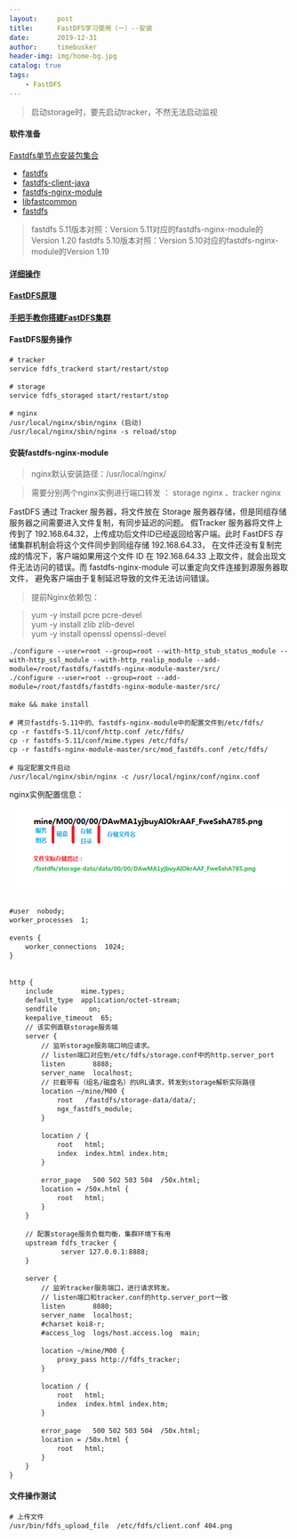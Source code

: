 ```yaml
---
layout:     post
title:      FastDFS学习使用（一）--安装
date:       2019-12-31
author:     timebusker
header-img: img/home-bg.jpg
catalog: true
tags:
    - FastDFS
---  
```


> 启动storage时，要先启动tracker，不然无法启动监视

#### 软件准备

[Fastdfs单节点安装包集合](https://github.com/timebusker/timebusker.github.io/blob/master/_posts/fastdfs/Fastdfs%E5%8D%95%E8%8A%82%E7%82%B9%E5%AE%89%E8%A3%85%E5%8C%85%E9%9B%86%E5%90%88.zip)

- [fastdfs](https://github.com/happyfish100/fastdfs/)
- [fastdfs-client-java](https://github.com/happyfish100/fastdfs-client-java)
- [fastdfs-nginx-module](https://github.com/happyfish100/fastdfs-nginx-module/)
- [libfastcommon](https://github.com/happyfish100/libfastcommon/)
- [fastdfs](https://github.com/happyfish100/fastdfs/)

> fastdfs 5.11版本对照：Version 5.11对应的fastdfs-nginx-module的Version 1.20 
> fastdfs  5.10版本对照：Version 5.10对应的fastdfs-nginx-module的Version 1.19


#### [详细操作](https://www.jianshu.com/p/4c99eab7aa7c)

#### [FastDFS原理](https://blog.csdn.net/yxflovegs2012/article/category/6604822)

#### [手把手教你搭建FastDFS集群](https://blog.csdn.net/u012453843/article/category/6930332)

#### FastDFS服务操作

```
# tracker
service fdfs_trackerd start/restart/stop 

# storage
service fdfs_storaged start/restart/stop 

# nginx
/usr/local/nginx/sbin/nginx (启动)
/usr/local/nginx/sbin/nginx -s reload/stop 
```

#### 安装fastdfs-nginx-module

> nginx默认安装路径：/usr/local/nginx/

> 需要分别两个nginx实例进行端口转发 ： storage nginx 、tracker nginx

FastDFS 通过 Tracker 服务器，将文件放在 Storage 服务器存储，但是同组存储服务器之间需要进入文件复制，有同步延迟的问题。
假Tracker 服务器将文件上传到了 192.168.64.32，上传成功后文件ID已经返回给客户端。此时 FastDFS 存储集群机制会将这个文件同步到同组存储 192.168.64.33，
在文件还没有复制完成的情况下，客户端如果用这个文件 ID 在 192.168.64.33 上取文件，就会出现文件无法访问的错误。而 fastdfs-nginx-module 可以重定向文件连接到源服务器取文件，
避免客户端由于复制延迟导致的文件无法访问错误。

> 提前Nginx依赖包：

> yum -y install pcre pcre-devel     
> yum -y install zlib zlib-devel    
> yum -y install openssl openssl-devel     

```
./configure --user=root --group=root --with-http_stub_status_module --with-http_ssl_module --with-http_realip_module --add-module=/root/fastdfs/fastdfs-nginx-module-master/src/
./configure --user=root --group=root --add-module=/root/fastdfs/fastdfs-nginx-module-master/src/

make && make install

# 拷贝fastdfs-5.11中的、fastdfs-nginx-module中的配置文件到/etc/fdfs/
cp -r fastdfs-5.11/conf/http.conf /etc/fdfs/
cp -r fastdfs-5.11/conf/mime.types /etc/fdfs/
cp -r fastdfs-nginx-module-master/src/mod_fastdfs.conf /etc/fdfs/

# 指定配置文件启动
/usr/local/nginx/sbin/nginx -c /usr/local/nginx/conf/nginx.conf
```

nginx实例配置信息：

![image](/img/fastdfs/村目录结构图.png)   

```

#user  nobody;
worker_processes  1;

events {
    worker_connections  1024;
}


http {
    include       mime.types;
    default_type  application/octet-stream;
    sendfile        on;
    keepalive_timeout  65;
	// 该实例直联storage服务端
    server {
	    // 监听storage服务端口响应请求。
	    // listen端口对应到/etc/fdfs/storage.conf中的http.server_port
        listen       8888;
        server_name  localhost;
		// 拦截带有（组名/磁盘名）的URL请求，转发到storage解析实际路径
        location ~/mine/M00 {
            root   /fastdfs/storage-data/data/;
            ngx_fastdfs_module;
        }

        location / {
            root   html;
            index  index.html index.htm;
        }
		
        error_page   500 502 503 504  /50x.html;
        location = /50x.html {
            root   html;
        }
    }

    // 配置storage服务负载均衡，集群环境下有用
    upstream fdfs_tracker {
             server 127.0.0.1:8888;
    }
	
    server {
	    // 监听tracker服务端口，进行请求转发。
		// listen端口和tracker.conf的http.server_port一致
        listen       8080;
        server_name  localhost;
        #charset koi8-r;
        #access_log  logs/host.access.log  main;

        location ~/mine/M00 {
            proxy_pass http://fdfs_tracker;
        }

        location / {
            root   html;
            index  index.html index.htm;
        }
		
        error_page   500 502 503 504  /50x.html;
        location = /50x.html {
            root   html;
        }
    }
}

```

#### 文件操作测试

```
# 上传文件
/usr/bin/fdfs_upload_file  /etc/fdfs/client.conf 404.png 

```